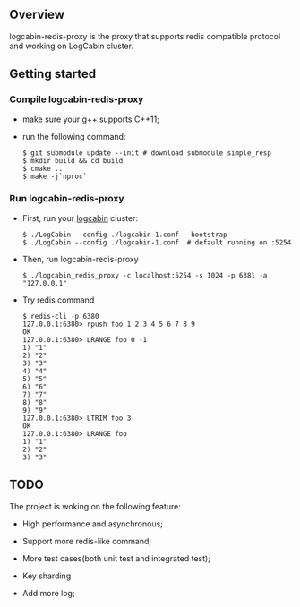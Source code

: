 ## Overview

logcabin-redis-proxy is the proxy that supports redis compatible protocol and working on LogCabin cluster.

## Getting started

### Compile logcabin-redis-proxy

- make sure your g++ supports C++11;

- run the following command:

      $ git submodule update --init # download submodule simple_resp 
      $ mkdir build && cd build
      $ cmake ..
      $ make -j`nproc`
      
### Run logcabin-redis-proxy

- First, run your [logcabin](https://github.com/tigerzhang/logcabin) cluster:

      $ ./LogCabin --config ./logcabin-1.conf --bootstrap
      $ ./LogCabin --config ./logcabin-1.conf  # default running on :5254
      
- Then, run logcabin-redis-proxy

      $ ./logcabin_redis_proxy -c localhost:5254 -s 1024 -p 6381 -a "127.0.0.1"
      
- Try redis command

      $ redis-cli -p 6380
      127.0.0.1:6380> rpush foo 1 2 3 4 5 6 7 8 9
      OK
      127.0.0.1:6380> LRANGE foo 0 -1
      1) "1"
      2) "2"
      3) "3"
      4) "4"
      5) "5"
      6) "6"
      7) "7"
      8) "8"
      9) "9"
      127.0.0.1:6380> LTRIM foo 3
      OK
      127.0.0.1:6380> LRANGE foo
      1) "1"
      2) "2"
      3) "3"
      
## TODO

The project is woking on the following feature:

- High performance and asynchronous;

- Support more redis-like command;

- More test cases(both unit test and integrated test);

- Key sharding

- Add more log;
